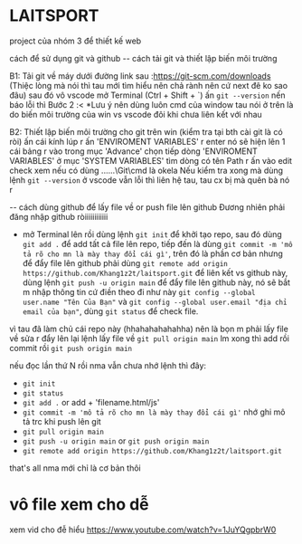 # LAITSPORT
project của nhóm 3 để thiết kế web

cách để sử dụng git và github 
-- cách tải git và thiết lập biến môi trường

B1: Tải git về máy dưới đường link sau :https://git-scm.com/downloads
    (Thiệc lòng mà nói thì tau mới tìm hiểu nên chả rành nên cứ next đê ko sao đâu) 
    sau đó vô vscode mở Terminal (Ctrl + Shift + `) ấn ``git --version`` nến báo lỗi thì Bước 2 :<
    *Lưu ý nên dùng luôn cmd của window tau nói ở trên là do biến môi trường của win vs vscode đôi khi chưa liên kết với nhau

B2: Thiết lập biến môi trường cho git trên win (kiểm tra tại bth cài git là có ròi)
    ấn cái kính lúp r ấn 'ENVIROMENT VARIABLES' r enter nó sẽ hiện lên 1 cái bảng r vào trong mục 'Advance' chọn tiếp dòng 'ENVIROMENT VARIABLES'
    ở mục 'SYSTEM VARIABLES' tìm dòng có tên Path r ấn vào edit check xem nếu có dùng ..\....\Git\cmd là okela
    Nếu kiểm tra xong mà dùng lệnh ``git --version`` ở vscode vẫn lỗi thì liên hệ tau, tau cx bị mà quên bà nó r 


-- cách dùng github để lấy file về or push file lên github 
Đương nhiên phải đăng nhập github ròiiiiiiiiiiii
- mở Terminal lên rồi dùng lệnh ``git init`` để khởi tạo repo, 
sau đó dùng ``git add .`` để add tất cả file lên repo, 
tiếp đến là dùng ``git commit -m 'mô tả rõ cho mn là mày thay đổi cái gì'``, 
trên đó là phần cơ bản nhưng để đẩy file lên github phải dùng ``git remote add origin https://github.com/Khang1z2t/laitsport.git`` để liên kết vs github này, 
dùng lệnh ``git push -u origin main`` để đẩy file lên github này, 
nó sẽ bắt m nhập thông tin cứ điền theo đi như này ``git config --global user.name "Tên Của Bạn"`` và ``git config --global user.email "địa chỉ email của bạn"``, 
dùng ``git status`` để check file.


vì tau đã làm chủ cái repo này (hhahahahahahha) nên là bọn m phải lấy file về sửa r đẩy lên lại
lệnh lấy file về ``git pull origin main``
lm xong thì add rồi commit rồi ``git push origin main``


nếu đọc lần thứ N rồi nma vẫn chưa nhớ lệnh thì đây:
- ``git init``  
- ``git status``
- ``git add .`` or add + 'filename.html/js'
- ``git commit -m 'mô tả rõ cho mn là mày thay đổi cái gì'`` nhớ ghi mô tả trc khi push lên git 
- ``git pull origin main``
- ``git push -u origin main`` or ``git push origin main``
- ``git remote add origin https://github.com/Khang1z2t/laitsport.git``

that's all nma mới chỉ là cơ bản thôi 
# vô file xem cho dễ

xem vid cho đễ hiểu 
https://www.youtube.com/watch?v=1JuYQgpbrW0
